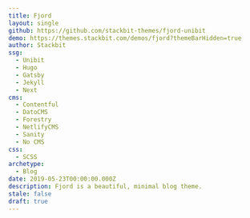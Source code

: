 ```yaml
---
title: Fjord
layout: single
github: https://github.com/stackbit-themes/fjord-unibit
demo: https://themes.stackbit.com/demos/fjord?themeBarHidden=true
author: Stackbit
ssg:
  - Unibit
  - Hugo
  - Gatsby
  - Jekyll
  - Next
cms:
  - Contentful
  - DatoCMS
  - Forestry
  - NetlifyCMS
  - Sanity
  - No CMS
css:
  - SCSS
archetype:
  - Blog
date: 2019-05-23T00:00:00.000Z
description: Fjord is a beautiful, minimal blog theme.
stale: false
draft: true
---
```

